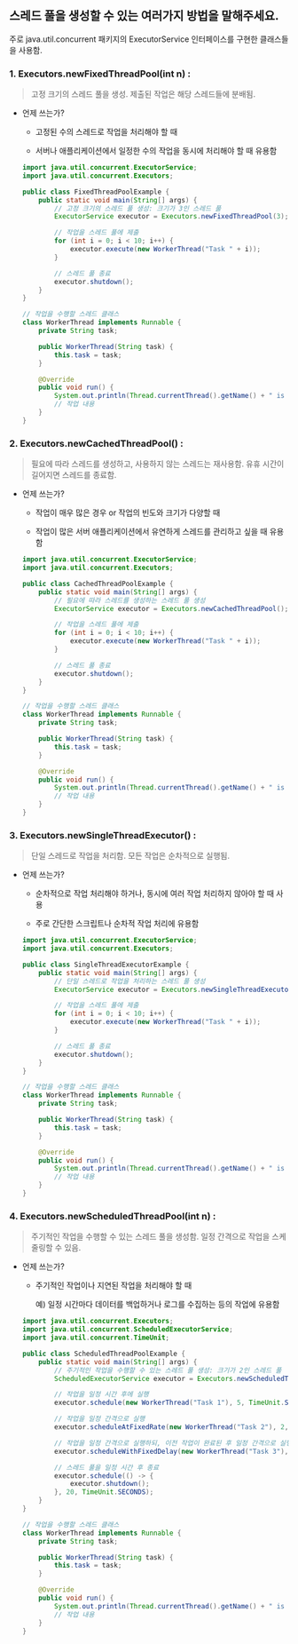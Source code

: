 ## 스레드 풀을 생성할 수 있는 여러가지 방법을 말해주세요.

주로 java.util.concurrent 패키지의 ExecutorService 인터페이스를 구현한 클래스들을 사용함.

### 1. **Executors.newFixedThreadPool(int n)** :

> 고정 크기의 스레드 풀을 생성. 제출된 작업은 해당 스레드들에 분배됨.

- 언제 쓰는가?

  - 고정된 수의 스레드로 작업을 처리해야 할 때

  - 서버나 애플리케이션에서 일정한 수의 작업을 동시에 처리해야 할 때 유용함

  ```java
  import java.util.concurrent.ExecutorService;
  import java.util.concurrent.Executors;

  public class FixedThreadPoolExample {
      public static void main(String[] args) {
          // 고정 크기의 스레드 풀 생성: 크기가 3인 스레드 풀
          ExecutorService executor = Executors.newFixedThreadPool(3);

          // 작업을 스레드 풀에 제출
          for (int i = 0; i < 10; i++) {
              executor.execute(new WorkerThread("Task " + i));
          }

          // 스레드 풀 종료
          executor.shutdown();
      }
  }

  // 작업을 수행할 스레드 클래스
  class WorkerThread implements Runnable {
      private String task;

      public WorkerThread(String task) {
          this.task = task;
      }

      @Override
      public void run() {
          System.out.println(Thread.currentThread().getName() + " is executing " + task);
          // 작업 내용
      }
  }

  ```

### 2. **Executors.newCachedThreadPool()** :

> 필요에 따라 스레드를 생성하고, 사용하지 않는 스레드는 재사용함. 유휴 시간이 길어지면 스레드를 종료함.

- 언제 쓰는가?

  - 작업이 매우 많은 경우 or 작업의 빈도와 크기가 다양할 때

  - 작업이 많은 서버 애플리케이션에서 유연하게 스레드를 관리하고 싶을 때 유용함

  ```java
  import java.util.concurrent.ExecutorService;
  import java.util.concurrent.Executors;

  public class CachedThreadPoolExample {
      public static void main(String[] args) {
          // 필요에 따라 스레드를 생성하는 스레드 풀 생성
          ExecutorService executor = Executors.newCachedThreadPool();

          // 작업을 스레드 풀에 제출
          for (int i = 0; i < 10; i++) {
              executor.execute(new WorkerThread("Task " + i));
          }

          // 스레드 풀 종료
          executor.shutdown();
      }
  }

  // 작업을 수행할 스레드 클래스
  class WorkerThread implements Runnable {
      private String task;

      public WorkerThread(String task) {
          this.task = task;
      }

      @Override
      public void run() {
          System.out.println(Thread.currentThread().getName() + " is executing " + task);
          // 작업 내용
      }
  }

  ```

### 3. **Executors.newSingleThreadExecutor()** :

> 단일 스레드로 작업을 처리함. 모든 작업은 순차적으로 실행됨.

- 언제 쓰는가?

  - 순차적으로 작업 처리해야 하거나, 동시에 여러 작업 처리하지 않아야 할 때 사용

  - 주로 간단한 스크립트나 순차적 작업 처리에 유용함

  ```java
  import java.util.concurrent.ExecutorService;
  import java.util.concurrent.Executors;

  public class SingleThreadExecutorExample {
      public static void main(String[] args) {
          // 단일 스레드로 작업을 처리하는 스레드 풀 생성
          ExecutorService executor = Executors.newSingleThreadExecutor();

          // 작업을 스레드 풀에 제출
          for (int i = 0; i < 10; i++) {
              executor.execute(new WorkerThread("Task " + i));
          }

          // 스레드 풀 종료
          executor.shutdown();
      }
  }

  // 작업을 수행할 스레드 클래스
  class WorkerThread implements Runnable {
      private String task;

      public WorkerThread(String task) {
          this.task = task;
      }

      @Override
      public void run() {
          System.out.println(Thread.currentThread().getName() + " is executing " + task);
          // 작업 내용
      }
  }

  ```

### 4. **Executors.newScheduledThreadPool(int n)** :

> 주기적인 작업을 수행할 수 있는 스레드 풀을 생성함. 일정 간격으로 작업을 스케줄링할 수 있음.

- 언제 쓰는가?

  - 주기적인 작업이나 지연된 작업을 처리해야 할 때

    예) 일정 시간마다 데이터를 백업하거나 로그를 수집하는 등의 작업에 유용함

  ```java
  import java.util.concurrent.Executors;
  import java.util.concurrent.ScheduledExecutorService;
  import java.util.concurrent.TimeUnit;

  public class ScheduledThreadPoolExample {
      public static void main(String[] args) {
          // 주기적인 작업을 수행할 수 있는 스레드 풀 생성: 크기가 2인 스레드 풀
          ScheduledExecutorService executor = Executors.newScheduledThreadPool(2);

          // 작업을 일정 시간 후에 실행
          executor.schedule(new WorkerThread("Task 1"), 5, TimeUnit.SECONDS);

          // 작업을 일정 간격으로 실행
          executor.scheduleAtFixedRate(new WorkerThread("Task 2"), 2, 3, TimeUnit.SECONDS);

          // 작업을 일정 간격으로 실행하되, 이전 작업이 완료된 후 일정 간격으로 실행
          executor.scheduleWithFixedDelay(new WorkerThread("Task 3"), 1, 4, TimeUnit.SECONDS);

          // 스레드 풀을 일정 시간 후 종료
          executor.schedule(() -> {
              executor.shutdown();
          }, 20, TimeUnit.SECONDS);
      }
  }

  // 작업을 수행할 스레드 클래스
  class WorkerThread implements Runnable {
      private String task;

      public WorkerThread(String task) {
          this.task = task;
      }

      @Override
      public void run() {
          System.out.println(Thread.currentThread().getName() + " is executing " + task);
          // 작업 내용
      }
  }

  ```
